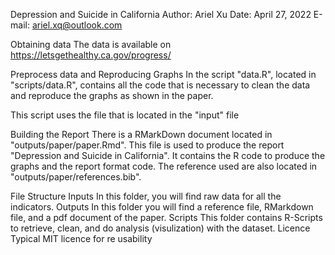 Depression and Suicide in California
Author: Ariel Xu
Date: April 27, 2022
E-mail: ariel.xq@outlook.com

Obtaining data
The data is available on https://letsgethealthy.ca.gov/progress/


Preprocess data and Reproducing Graphs
In the script "data.R", located in "scripts/data.R", contains all the code that is necessary to clean the data and reproduce the graphs as shown in the paper.

This script uses the file that is located in the "input" file

Building the Report
There is a RMarkDown document located in "outputs/paper/paper.Rmd". This file is used to produce the report "Depression and Suicide in California". It contains the R code to produce the graphs and the report format code. The reference used are also located in "outputs/paper/references.bib".

File Structure
Inputs
In this folder, you will find raw data for all the indicators.
Outputs
In this folder you will find a reference file, RMarkdown file, and a pdf document of the paper.
Scripts
This folder contains R-Scripts to retrieve, clean, and do analysis (visulization) with the dataset.
Licence
Typical MIT licence for re usability

